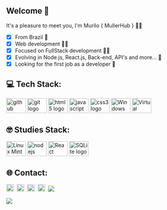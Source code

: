 ## Welcome 🤙

It's a pleasure to meet you, I'm Murilo { MullerHub } 👋😄

- [x] From Brazil 📍
- [x] Web development 👨‍🎓
- [x] Focused on FullStack development 👨‍💻
- [x] Evolving in Node.js, React.js, Back-end, API's and more... 🧠
- [x] Looking for the first job as a developer 🤞

## 💻 Tech Stack:

<span>
  <img src="https://cdn.jsdelivr.net/gh/devicons/devicon/icons/github/github-original-wordmark.svg" height="40" width="52" alt="github logo" />
  <img src="https://cdn.jsdelivr.net/gh/devicons/devicon/icons/git/git-original.svg" height="40" width="52" alt="git logo"  />
  <img src="https://cdn.jsdelivr.net/gh/devicons/devicon/icons/html5/html5-original.svg" height="40" width="52" alt="html5 logo"  />
  <img src="https://cdn.jsdelivr.net/gh/devicons/devicon/icons/javascript/javascript-original.svg" height="40" width="52" alt="javascript logo"  />
  <img src="https://cdn.jsdelivr.net/gh/devicons/devicon/icons/css3/css3-original.svg" height="40" width="52" alt="css3 logo"  />
  <img src="https://cdn.jsdelivr.net/gh/devicons/devicon/icons/windows8/windows8-original.svg" height="40" width="52" alt="Windows logo"   />
  <img src="https://cdn.jsdelivr.net/gh/devicons/devicon/icons/vscode/vscode-original-wordmark.svg" height="40" width="52" alt="Virtual Studio code logo" />
</span>

## 🤓 Studies Stack:

<span>
  <img src="https://cdn.jsdelivr.net/gh/devicons/devicon/icons/linux/linux-original.svg" height="40" width="52" alt="Linux Mint" /> 
  <img src="https://cdn.jsdelivr.net/gh/devicons/devicon/icons/nodejs/nodejs-original.svg" height="40" width="52" alt="nodejs logo"  />
  <img src="https://cdn.jsdelivr.net/gh/devicons/devicon/icons/react/react-original-wordmark.svg" height="40" width="52" alt="React native" />
  <img src="https://cdn.jsdelivr.net/gh/devicons/devicon/icons/sqlite/sqlite-plain-wordmark.svg" height="40" width="52" alt="SQLite logo" />
</span>

## 🌐 Contact:

<a href="https://www.linkedin.com/in/mullerhub" target="_blank"><img src="https://img.shields.io/badge/LinkedIn-0077B5?style=flat&logo=linkedin&logoColor=white" alt="LinkedIn Badge" height="20"></a>&nbsp;
<a href="https://mailto:murilomuller@protonmail.com" target="_blank"><img src="https://img.shields.io/badge/Gmail-D14836?style=flat&logo=gmail&logoColor=white" alt="Email: protonmail Badge" height="20"></a>&nbsp;
<a href="#"><img src="https://img.shields.io/badge/Discord-%237289DA.svg?logo=discord&logoColor=white" title="Murilo_Muller#6252" alt="Discord Badge" height="20"></a>&nbsp;
<a href="https://www.github.com/mullerhub" target="_blank"><img src="https://img.shields.io/badge/GitHub-100000?style=flat&logo=github&logoColor=white" alt="GitHub Badge" height="20"></a>&nbsp;
<a href="https://www.instagram.com/dj.muller_/" target="_blank"><img src="https://img.shields.io/badge/-Instagram-%23E4405F?style=for-the-badge&logo=instagram&logoColor=white" target="_blank"></a>

<img align="left" src="https://profile-counter.glitch.me/mullerhub/count.svg?"  />
